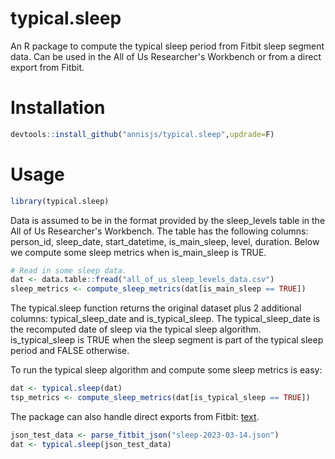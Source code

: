# typical.sleep
An R package to compute the typical sleep period from Fitbit sleep segment data. 
Can be used in the All of Us Researcher's Workbench or from a direct export from Fitbit.

# Installation
```r
devtools::install_github("annisjs/typical.sleep",updrade=F)
```

# Usage
```r
library(typical.sleep)
```

Data is assumed to be in the format provided by the sleep_levels table in the All of Us Researcher's Workbench.
The table has the following columns: person_id, sleep_date, start_datetime, is_main_sleep, level, duration.
Below we compute some sleep metrics when is_main_sleep is TRUE.
```r
# Read in some sleep data.
dat <- data.table::fread("all_of_us_sleep_levels_data.csv")
sleep_metrics <- compute_sleep_metrics(dat[is_main_sleep == TRUE])
```
The typical.sleep function returns the original dataset plus 2 additional columns: typical_sleep_date and is_typical_sleep.
The typical_sleep_date is the recomputed date of sleep via the typical sleep algorithm. is_typical_sleep is TRUE when the
sleep segment is part of the typical sleep period and FALSE otherwise. 

To run the typical sleep algorithm and compute some 
sleep metrics is easy:
```r
dat <- typical.sleep(dat)
tsp_metrics <- compute_sleep_metrics(dat[is_typical_sleep == TRUE])
```

The package can also handle direct exports from Fitbit: [text](https://support.google.com/fitbit/answer/14236615?hl=en#zippy=%2Chow-do-i-export-my-fitbit-data).
```r
json_test_data <- parse_fitbit_json("sleep-2023-03-14.json")
dat <- typical.sleep(json_test_data)
```
